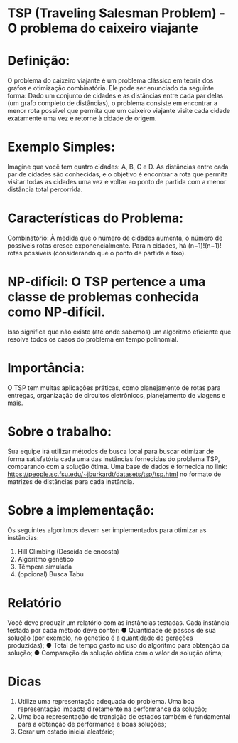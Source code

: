 # TSP (Traveling Salesman Problem) - O problema do caixeiro viajante

# Definição:
O problema do caixeiro viajante é um problema clássico em teoria dos grafos e otimização
combinatória. Ele pode ser enunciado da seguinte forma:
Dado um conjunto de cidades e as distâncias entre cada par delas (um grafo completo de
distâncias), o problema consiste em encontrar a menor rota possível que permita que um
caixeiro viajante visite cada cidade exatamente uma vez e retorne à cidade de origem.

# Exemplo Simples:
Imagine que você tem quatro cidades: A, B, C e D. As distâncias entre cada par de cidades
são conhecidas, e o objetivo é encontrar a rota que permita visitar todas as cidades uma vez
e voltar ao ponto de partida com a menor distância total percorrida.

# Características do Problema:
Combinatório: À medida que o número de cidades aumenta, o número de possíveis
rotas cresce exponencialmente. Para n cidades, há (n−1)!(n−1)! rotas possíveis
(considerando que o ponto de partida é fixo).

# NP-difícil: O TSP pertence a uma classe de problemas conhecida como NP-difícil.
Isso significa que não existe (até onde sabemos) um algoritmo eficiente que resolva todos
os casos do problema em tempo polinomial.

# Importância:
O TSP tem muitas aplicações práticas, como planejamento de rotas para entregas,
organização de circuitos eletrônicos, planejamento de viagens e mais.

# Sobre o trabalho:
Sua equipe irá utilizar métodos de busca local para buscar otimizar de forma satisfatória
cada uma das instâncias fornecidas do problema TSP, comparando com a solução ótima.
Uma base de dados é fornecida no link:
https://people.sc.fsu.edu/~jburkardt/datasets/tsp/tsp.html
no formato de matrizes de distâncias para cada instância.

# Sobre a implementação:
Os seguintes algoritmos devem ser implementados para otimizar as instâncias:
1. Hill Climbing (Descida de encosta)
2. Algoritmo genético
3. Têmpera simulada
4. (opcional) Busca Tabu

# Relatório
Você deve produzir um relatório com as instâncias testadas. Cada instância testada por
cada método deve conter:
● Quantidade de passos de sua solução (por exemplo, no genético é a quantidade de
gerações produzidas);
● Total de tempo gasto no uso do algoritmo para obtenção da solução;
● Comparação da solução obtida com o valor da solução ótima;

# Dicas
1. Utilize uma representação adequada do problema. Uma boa representação impacta
diretamente na performance da solução;
2. Uma boa representação de transição de estados também é fundamental para a
obtenção de performance e boas soluções;
3. Gerar um estado inicial aleatório;